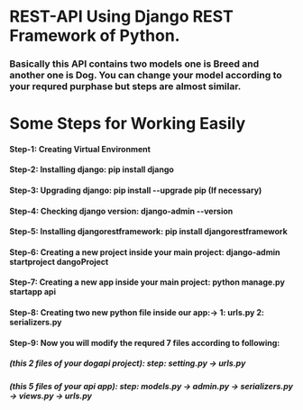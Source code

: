 # REST-API Using Django REST Framework of Python.
### Basically this API contains two models one is Breed and another one is Dog. You can change your model according to your requred purphase but steps are almost similar.

# Some Steps for Working Easily
#### Step-1: Creating Virtual Environment
#### Step-2: Installing django:  pip install django
#### Step-3: Upgrading django:  pip install --upgrade pip (If necessary)
#### Step-4: Checking django version:  django-admin --version
#### Step-5: Installing djangorestframework:  pip install djangorestframework 
#### Step-6: Creating a new project inside your main project:  django-admin startproject dangoProject  
#### Step-7: Creating a new app inside your main project:  python manage.py startapp api  
#### Step-8: Creating two new python file inside our app:-> 1: urls.py        2: serializers.py
#### Step-9: Now you will modify the requred 7 files according to following: 
##### (this 2 files of your dogapi project):  step: setting.py -> urls.py
##### (this 5 files of your api app):  step: models.py -> admin.py -> serializers.py -> views.py -> urls.py
